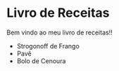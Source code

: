 # Livro de Receitas

Bem vindo ao meu livro de receitas!!
 - Strogonoff de Frango
 - Pavê
 - Bolo de Cenoura
